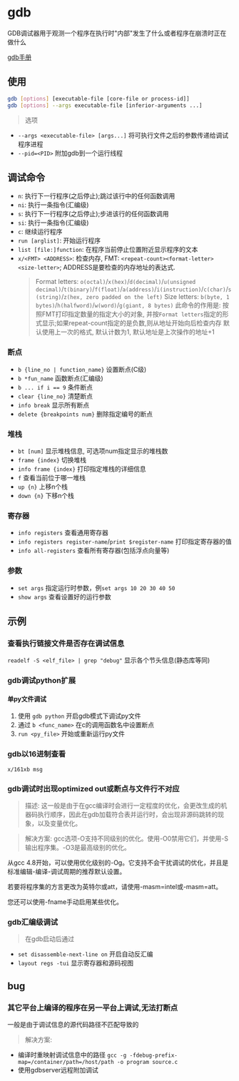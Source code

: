 # gdb

GDB调试器用于观测一个程序在执行时"内部"发生了什么或者程序在崩溃时正在做什么

[gdb手册](https://www.sourceware.org/gdb/documentation/)

## 使用

```sh
gdb [options] [executable-file [core-file or process-id]]
gdb [options] --args executable-file [inferior-arguments ...]
```

> 选项
- `--args <executable-file> [args...]` 将可执行文件之后的参数传递给调试程序进程
- `--pid=<PID>` 附加gdb到一个运行线程

## 调试命令

- `n`: 执行下一行程序(之后停止);跳过该行中的任何函数调用
- `ni`: 执行一条指令(汇编级)
- `s`: 执行下一行程序(之后停止);步进该行的任何函数调用
- `si`: 执行一条指令(汇编级)
- `c`: 继续运行程序
- `run [arglist]`: 开始运行程序
- `list [file:]function`:  在程序当前停止位置附近显示程序的文本
- `x/<FMT> <ADDRESS>`: 检查内存, FMT: `<repeat-count><format-letter><size-letter>`; ADDRESS是要检查的内存地址的表达式.
    > Format letters:  `o(octal)`/`x(hex)`/`d(decimal)`/`u(unsigned decimal)`/`t(binary)`/`f(float)`/`a(address)`/`i(instruction)`/`c(char)`/`s(string)`/`z(hex, zero padded on the left)`
    > Size letters: `b(byte, 1 bytes)`/`h(halfword)`/`w(word)`/`g(giant, 8 bytes)`
    > 此命令的作用是: 按照FMT打印指定数量的指定大小的对象, 并按`Format letters`指定的形式显示;如果repeat-count指定的是负数,则从地址开始向后检查内存
    > 默认使用上一次的格式, 默认计数为1, 默认地址是上次操作的地址+1

### 断点
- `b {line_no | function_name}` 设置断点(C级)
- `b *fun_name` 函数断点(汇编级)
- `b ... if i == 9` 条件断点
- `clear {line_no}` 清楚断点
- `info break` 显示所有断点
- `delete {breakpoints num}` 删除指定编号的断点

### 堆栈
- `bt [num]` 显示堆栈信息, 可选项num指定显示的堆栈数
- `frame {index}` 切换堆栈
- `info frame {index}` 打印指定堆栈的详细信息
- `f` 查看当前位于哪一堆栈
- `up {n}` 上移n个栈
- `down {n}` 下移n个栈

### 寄存器

- `info registers` 查看通用寄存器
- `info registers register-name`/`print $register-name` 打印指定寄存器的值
- `info all-registers` 查看所有寄存器(包括浮点向量等)

### 参数

- `set args` 指定运行时参数，例`set args 10 20 30 40 50`
- `show args` 查看设置好的运行参数

## 示例

### 查看执行链接文件是否存在调试信息

`readelf -S <elf_file> | grep "debug"` 显示各个节头信息(静态库等同)

### gdb调试python扩展

#### 单py文件调试
1. 使用 `gdb python` 开启gdb模式下调试py文件
2. 通过 `b <func_name>` 在c的调用函数名中设置断点
3. `run <py_file>` 开始或重新运行py文件

### gdb以16进制查看
`x/161xb msg`

### gdb调试时出现optimized out或断点与文件行不对应
> 描述: 这一般是由于在gcc编译时会进行一定程度的优化，会更改生成的机器码执行顺序，因此在gdb加载符合表并运行时，会出现非源码跳转的现象，以及变量优化。

> 解决方案: gcc选项-O支持不同级别的优化。使用-O0禁用它们，并使用-S输出程序集。-O3是最高级别的优化。

从gcc 4.8开始，可以使用优化级别的-Og。它支持不会干扰调试的优化，并且是标准编辑-编译-调试周期的推荐默认设置。

若要将程序集的方言更改为英特尔或att，请使用-masm=intel或-masm=att。

您还可以使用-fname手动启用某些优化。

### gdb汇编级调试

> 在gdb启动后通过
 - `set disassemble-next-line on` 开启自动反汇编
 - `layout regs -tui` 显示寄存器和源码视图
 
## bug

### 其它平台上编译的程序在另一平台上调试,无法打断点

一般是由于调试信息的源代码路径不匹配导致的
> 解决方案: 
- 编译时重映射调试信息中的路径 `gcc -g -fdebug-prefix-map=/container/path=/host/path -o program source.c`
- 使用gdbserver远程附加调试
